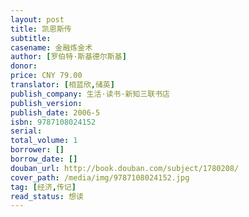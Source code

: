 ```yaml
---
layout: post
title: 凯恩斯传
subtitle: 
casename: 金融炼金术
author: [罗伯特·斯基德尔斯基]
donor: 
price: CNY 79.00
translator: [相蓝欣,储英]
publish_company: 生活·读书·新知三联书店
publish_version: 
publish_date: 2006-5
isbn: 9787108024152
serial: 
total_volume: 1
borrower: []
borrow_date: []
douban_url: http://book.douban.com/subject/1780208/
cover_path: /media/img/9787108024152.jpg
tag: [经济,传记]
read_status: 想读
---
```

